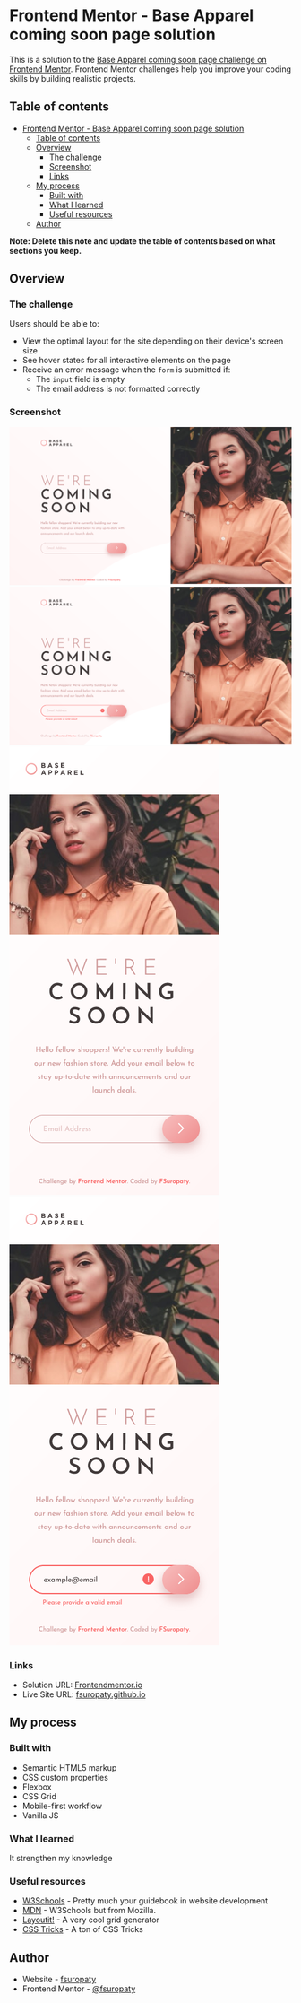 # Frontend Mentor - Base Apparel coming soon page solution

This is a solution to the [Base Apparel coming soon page challenge on Frontend Mentor](https://www.frontendmentor.io/challenges/base-apparel-coming-soon-page-5d46b47f8db8a7063f9331a0). Frontend Mentor challenges help you improve your coding skills by building realistic projects.

## Table of contents

- [Frontend Mentor - Base Apparel coming soon page solution](#frontend-mentor---base-apparel-coming-soon-page-solution)
  - [Table of contents](#table-of-contents)
  - [Overview](#overview)
    - [The challenge](#the-challenge)
    - [Screenshot](#screenshot)
    - [Links](#links)
  - [My process](#my-process)
    - [Built with](#built-with)
    - [What I learned](#what-i-learned)
    - [Useful resources](#useful-resources)
  - [Author](#author)

**Note: Delete this note and update the table of contents based on what sections you keep.**

## Overview

### The challenge

Users should be able to:

- View the optimal layout for the site depending on their device's screen size
- See hover states for all interactive elements on the page
- Receive an error message when the `form` is submitted if:
  - The `input` field is empty
  - The email address is not formatted correctly

### Screenshot

![](./images/desktop-screenshot.png)
![](./images/desktop-screenshot-empty.png)
![](./images/mobile-screenshot.png)
![](./images/mobile-screenshot-invalid.png)

### Links

- Solution URL: [Frontendmentor.io](https://www.frontendmentor.io/solutions/base-apparel-coming-soon-page-9_a_AL4Y0v)
- Live Site URL: [fsuropaty.github.io](https://fsuropaty.github.io/base-apparel-coming-soon-page-challenge/)

## My process

### Built with

- Semantic HTML5 markup
- CSS custom properties
- Flexbox
- CSS Grid
- Mobile-first workflow
- Vanilla JS

### What I learned

It strengthen my knowledge

### Useful resources

- [W3Schools](https://www.w3schools.com) - Pretty much your guidebook in website development
- [MDN](https://developer.mozilla.org) - W3Schools but from Mozilla.
- [Layoutit!](https://grid.layoutit.com) - A very cool grid generator
- [CSS Tricks](https://css-tricks.com) - A ton of CSS Tricks

## Author

- Website - [fsuropaty]()
- Frontend Mentor - [@fsuropaty](https://www.frontendmentor.io/profile/fsuropaty)

